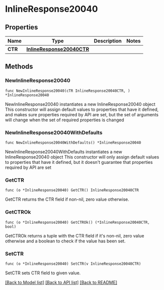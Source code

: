 # InlineResponse20040

## Properties

Name | Type | Description | Notes
------------ | ------------- | ------------- | -------------
**CTR** | [**InlineResponse20040CTR**](InlineResponse20040CTR.md) |  | 

## Methods

### NewInlineResponse20040

`func NewInlineResponse20040(cTR InlineResponse20040CTR, ) *InlineResponse20040`

NewInlineResponse20040 instantiates a new InlineResponse20040 object
This constructor will assign default values to properties that have it defined,
and makes sure properties required by API are set, but the set of arguments
will change when the set of required properties is changed

### NewInlineResponse20040WithDefaults

`func NewInlineResponse20040WithDefaults() *InlineResponse20040`

NewInlineResponse20040WithDefaults instantiates a new InlineResponse20040 object
This constructor will only assign default values to properties that have it defined,
but it doesn't guarantee that properties required by API are set

### GetCTR

`func (o *InlineResponse20040) GetCTR() InlineResponse20040CTR`

GetCTR returns the CTR field if non-nil, zero value otherwise.

### GetCTROk

`func (o *InlineResponse20040) GetCTROk() (*InlineResponse20040CTR, bool)`

GetCTROk returns a tuple with the CTR field if it's non-nil, zero value otherwise
and a boolean to check if the value has been set.

### SetCTR

`func (o *InlineResponse20040) SetCTR(v InlineResponse20040CTR)`

SetCTR sets CTR field to given value.



[[Back to Model list]](../README.md#documentation-for-models) [[Back to API list]](../README.md#documentation-for-api-endpoints) [[Back to README]](../README.md)


